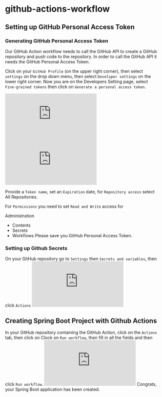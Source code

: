 # github-actions-workflow

## Setting up GitHub Personal Access Token
### Generating GitHub Personal Access Token
Our GitHub Action workflow needs to call the GitHub API to create a GitHub repository and push code to the repository. In order to call the GitHub API it needs the GitHub Personal Access Token.

Click on your `GitHub Profile` (on the upper right corner), then select `settings` on the drop down menu, then select `Developer settings` on the lower right corner. Now you are on the Developers Setting page, select `Fine-grained tokens` then click on `Generate a personal access token`.

![alt text](https://github.com/yilenayao/github-actions-workflow/media/images/.img)
![alt text](https://github.com/yilenayao/github-actions-workflow/media/images/.img)

Provide a `Token name`, set an `Expiration` date, for `Repository access` select All Repositories.

For `Permissions` you need to set `Read and Write` access for

Administration
- Contents
- Secrets
- Workflows
Please save you GitHub Personal Access Token.

### Setting up Github Secrets
On your GitHub repository go to `Settings` then `Secrets and variables`, then click `Actions`
![alt text](https://github.com/yilenayao/github-actions-workflow/media/images/.img)

## Creating Spring Boot Project with Github Actions
In your GitHub repository containing the GitHub Action, click on the `Actions` tab, then click on Clock on `Run workflow`, then fill in all the fields and then click `Run workflow`.
![alt text](https://github.com/yilenayao/github-actions-workflow/media/images/.img)
Congrats, your Spring Boot application has been created.

